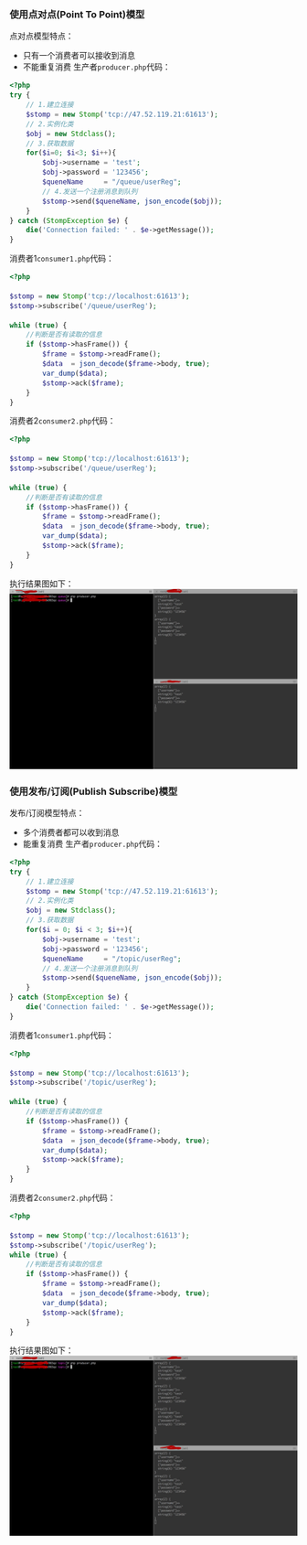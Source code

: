 ### 使用点对点(Point To Point)模型
点对点模型特点：
- 只有一个消费者可以接收到消息
- 不能重复消费
生产者```producer.php```代码：
``` php
<?php
try {
    // 1.建立连接
    $stomp = new Stomp('tcp://47.52.119.21:61613');
    // 2.实例化类
    $obj = new Stdclass();
    // 3.获取数据
    for($i=0; $i<3; $i++){
        $obj->username = 'test';
        $obj->password = '123456';
        $queneName     = "/queue/userReg";
        // 4.发送一个注册消息到队列
        $stomp->send($queneName, json_encode($obj));
    }
} catch (StompException $e) {
    die('Connection failed: ' . $e->getMessage());
}
```
消费者1```consumer1.php```代码：
``` php
<?php

$stomp = new Stomp('tcp://localhost:61613');
$stomp->subscribe('/queue/userReg');

while (true) {
    //判断是否有读取的信息
    if ($stomp->hasFrame()) {
        $frame = $stomp->readFrame();
        $data  = json_decode($frame->body, true);
        var_dump($data);
        $stomp->ack($frame);
    }
}
```
消费者2```consumer2.php```代码：
``` php
<?php

$stomp = new Stomp('tcp://localhost:61613');
$stomp->subscribe('/queue/userReg');

while (true) {
    //判断是否有读取的信息
    if ($stomp->hasFrame()) {
        $frame = $stomp->readFrame();
        $data  = json_decode($frame->body, true);
        var_dump($data);
        $stomp->ack($frame);
    }
}
```
执行结果图如下：
![](images/php-activemq-queue.jpg)
### 使用发布/订阅(Publish Subscribe)模型
发布/订阅模型特点：
- 多个消费者都可以收到消息
- 能重复消费
生产者```producer.php```代码：
``` php
<?php
try {
    // 1.建立连接
    $stomp = new Stomp('tcp://47.52.119.21:61613');
    // 2.实例化类
    $obj = new Stdclass();
    // 3.获取数据
    for($i = 0; $i < 3; $i++){
        $obj->username = 'test';
        $obj->password = '123456';
        $queneName     = "/topic/userReg";
        // 4.发送一个注册消息到队列
        $stomp->send($queneName, json_encode($obj));
    }
} catch (StompException $e) {
    die('Connection failed: ' . $e->getMessage());
}
```
消费者1```consumer1.php```代码：
``` php
<?php

$stomp = new Stomp('tcp://localhost:61613');
$stomp->subscribe('/topic/userReg');

while (true) {
    //判断是否有读取的信息
    if ($stomp->hasFrame()) {
        $frame = $stomp->readFrame();
        $data  = json_decode($frame->body, true);
        var_dump($data);
        $stomp->ack($frame);
    }
}
```
消费者2```consumer2.php```代码：
``` php
<?php

$stomp = new Stomp('tcp://localhost:61613');
$stomp->subscribe('/topic/userReg');
while (true) {
    //判断是否有读取的信息
    if ($stomp->hasFrame()) {
        $frame = $stomp->readFrame();
        $data  = json_decode($frame->body, true);
        var_dump($data);
        $stomp->ack($frame);
    }
}
```
执行结果图如下：
![](images/php-activemq-topic.jpg)
